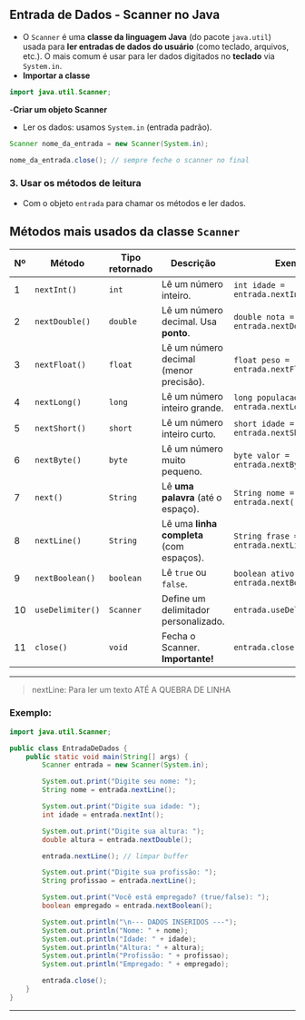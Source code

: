 ## Entrada de Dados - Scanner no Java
- O `Scanner` é uma **classe da linguagem Java** (do pacote `java.util`) usada para 
**ler entradas de dados do usuário** (como teclado, arquivos, etc.). O mais comum é 
usar para ler dados digitados no **teclado** via `System.in`.
-  **Importar a classe**
```java
import java.util.Scanner;
```
-**Criar um objeto Scanner**
- Ler os dados: usamos `System.in` (entrada padrão).

```java
Scanner nome_da_entrada = new Scanner(System.in);

nome_da_entrada.close(); // sempre feche o scanner no final
```

### 3. **Usar os métodos de leitura** 
- Com o objeto `entrada` para chamar os métodos e ler dados.
## Métodos mais usados da classe `Scanner` 

| Nº | Método            | Tipo retornado | Descrição                                | Exemplo                                  |
| -- | ----------------- | -------------- | ---------------------------------------- | ---------------------------------------- |
| 1  | `nextInt()`       | `int`          | Lê um número inteiro.                    | `int idade = entrada.nextInt();`         |
| 2  | `nextDouble()`    | `double`       | Lê um número decimal. Usa **ponto**.     | `double nota = entrada.nextDouble();`    |
| 3  | `nextFloat()`     | `float`        | Lê um número decimal (menor precisão).   | `float peso = entrada.nextFloat();`      |
| 4  | `nextLong()`      | `long`         | Lê um número inteiro grande.             | `long populacao = entrada.nextLong();`   |
| 5  | `nextShort()`     | `short`        | Lê um número inteiro curto.              | `short idade = entrada.nextShort();`     |
| 6  | `nextByte()`      | `byte`         | Lê um número muito pequeno.              | `byte valor = entrada.nextByte();`       |
| 7  | `next()`          | `String`       | Lê **uma palavra** (até o espaço).       | `String nome = entrada.next();`          |
| 8  | `nextLine()`      | `String`       | Lê uma **linha completa** (com espaços). | `String frase = entrada.nextLine();`     |
| 9  | `nextBoolean()`   | `boolean`      | Lê `true` ou `false`.                    | `boolean ativo = entrada.nextBoolean();` |
| 10 | `useDelimiter()`  | `Scanner`      | Define um delimitador personalizado.     | `entrada.useDelimiter(",");`             |
| 11 | `close()`         | `void`         | Fecha o Scanner. **Importante!**         | `entrada.close();`                       |
---

> nextLine: Para ler um texto ATÉ A QUEBRA DE LINHA
### Exemplo:

```java
import java.util.Scanner;

public class EntradaDeDados {
    public static void main(String[] args) {
        Scanner entrada = new Scanner(System.in);

        System.out.print("Digite seu nome: ");
        String nome = entrada.nextLine();

        System.out.print("Digite sua idade: ");
        int idade = entrada.nextInt();

        System.out.print("Digite sua altura: ");
        double altura = entrada.nextDouble();

        entrada.nextLine(); // limpar buffer

        System.out.print("Digite sua profissão: ");
        String profissao = entrada.nextLine();

        System.out.print("Você está empregado? (true/false): ");
        boolean empregado = entrada.nextBoolean();

        System.out.println("\n--- DADOS INSERIDOS ---");
        System.out.println("Nome: " + nome);
        System.out.println("Idade: " + idade);
        System.out.println("Altura: " + altura);
        System.out.println("Profissão: " + profissao);
        System.out.println("Empregado: " + empregado);

        entrada.close();
    }
}
```
---